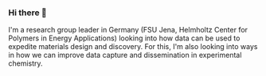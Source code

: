### Hi there 👋

I'm a research group leader in Germany (FSU Jena, Helmholtz Center for Polymers in Energy Applications) looking into how data can be used to expedite materials design and discovery. 
For this, I'm also looking into ways in how we can improve data capture and dissemination in experimental chemistry. 
